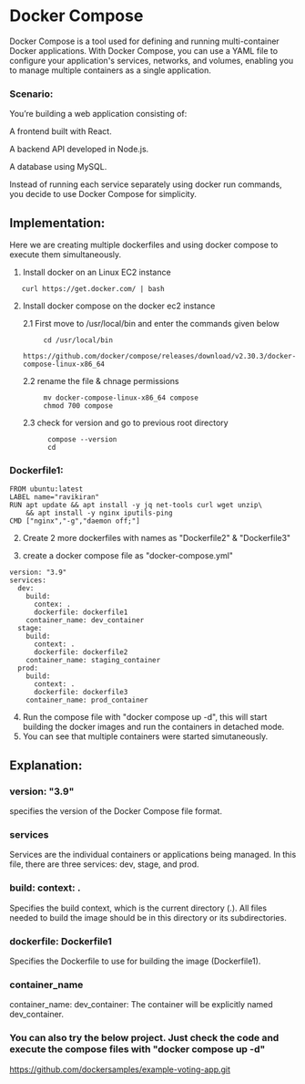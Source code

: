 # Docker Compose
Docker Compose is a tool used for defining and running multi-container Docker applications. With Docker Compose, you can use a YAML file to configure your application's services, networks, and volumes, enabling you to manage multiple containers as a single application.

### Scenario: 
You’re building a web application consisting of: 

A frontend built with React. 

A backend API developed in Node.js. 

A database using MySQL. 

Instead of running each service separately using docker run commands, you decide to use Docker Compose for simplicity.

## Implementation:

Here we are creating multiple dockerfiles and using docker compose to execute them simultaneously.

1. Install docker on an Linux EC2 instance
```
   curl https://get.docker.com/ | bash
```
2. Install docker compose on the docker ec2 instance
   
   2.1 First move to /usr/local/bin and enter the commands given below
   ```
        cd /usr/local/bin
        https://github.com/docker/compose/releases/download/v2.30.3/docker-compose-linux-x86_64
   ```
   2.2 rename the file & chnage permissions
   ```
        mv docker-compose-linux-x86_64 compose
        chmod 700 compose
   ```
   2.3 check for version and go to previous root directory
   ```
         compose --version
         cd
   ```
### Dockerfile1:
```
FROM ubuntu:latest
LABEL name="ravikiran"
RUN apt update && apt install -y jq net-tools curl wget unzip\
    && apt install -y nginx iputils-ping
CMD ["nginx","-g","daemon off;"]
```
2. Create 2 more dockerfiles with names as "Dockerfile2" & "Dockerfile3"

3. create a docker compose file as "docker-compose.yml"
```   
version: "3.9"
services:
  dev:
    build:
      contex: .
      dockerfile: dockerfile1
    container_name: dev_container
  stage:
    build:
      context: .
      dockerfile: dockerfile2
    container_name: staging_container
  prod:
    build:
      context: .
      dockerfile: dockerfile3
    container_name: prod_container
```
4. Run the compose file with "docker compose up -d", this will start building the docker images and run the containers in detached mode.
5. You can see that multiple containers were started simutaneously.

## Explanation:
### version: "3.9" 
specifies the version of the Docker Compose file format.
### services
Services are the individual containers or applications being managed. In this file, there are three services: dev, stage, and prod.
### build: context: .
Specifies the build context, which is the current directory (.). All files needed to build the image should be in this directory or its subdirectories.
### dockerfile: Dockerfile1
Specifies the Dockerfile to use for building the image (Dockerfile1).
### container_name
container_name: dev_container: The container will be explicitly named dev_container.

### You can also try the below project. Just check the code and execute the compose files with "docker compose up -d"
 
 https://github.com/dockersamples/example-voting-app.git
 
 
